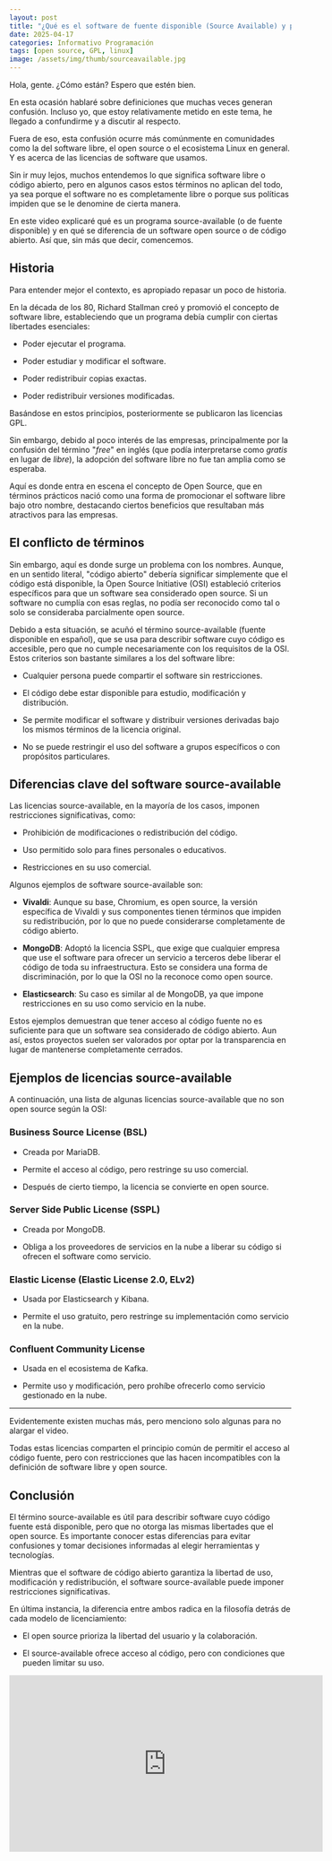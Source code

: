 ```yaml
---
layout: post
title: "¿Qué es el software de fuente disponible (Source Available) y por qué no es Open Source?"
date: 2025-04-17
categories: Informativo Programación
tags: [open source, GPL, linux]
image: /assets/img/thumb/sourceavailable.jpg
---
```


Hola, gente. ¿Cómo están? Espero que estén bien.

En esta ocasión hablaré sobre definiciones que muchas veces generan confusión. Incluso yo, que estoy relativamente metido en este tema, he llegado a confundirme y a discutir al respecto.

Fuera de eso, esta confusión ocurre más comúnmente en comunidades como la del software libre, el open source o el ecosistema Linux en general. Y es acerca de las licencias de software que usamos.

Sin ir muy lejos, muchos entendemos lo que significa software libre o código abierto, pero en algunos casos estos términos no aplican del todo, ya sea porque el software no es completamente libre o porque sus políticas impiden que se le denomine de cierta manera.

En este video explicaré qué es un programa source-available (o de fuente disponible) y en qué se diferencia de un software open source o de código abierto. Así que, sin más que decir, comencemos.

## Historia

Para entender mejor el contexto, es apropiado repasar un poco de historia.

En la década de los 80, Richard Stallman creó y promovió el concepto de software libre, estableciendo que un programa debía cumplir con ciertas libertades esenciales:

- Poder ejecutar el programa.

- Poder estudiar y modificar el software.

- Poder redistribuir copias exactas.

- Poder redistribuir versiones modificadas.

Basándose en estos principios, posteriormente se publicaron las licencias GPL.

Sin embargo, debido al poco interés de las empresas, principalmente por la confusión del término "*free*" en inglés (que podía interpretarse como *gratis* en lugar de *libre*), la adopción del software libre no fue tan amplia como se esperaba.

Aquí es donde entra en escena el concepto de Open Source, que en términos prácticos nació como una forma de promocionar el software libre bajo otro nombre, destacando ciertos beneficios que resultaban más atractivos para las empresas.

## El conflicto de términos

Sin embargo, aquí es donde surge un problema con los nombres. Aunque, en un sentido literal, "código abierto" debería significar simplemente que el código está disponible, la Open Source Initiative (OSI) estableció criterios específicos para que un software sea considerado open source. Si un software no cumplía con esas reglas, no podía ser reconocido como tal o solo se consideraba parcialmente open source.

Debido a esta situación, se acuñó el término source-available (fuente disponible en español), que se usa para describir software cuyo código es accesible, pero que no cumple necesariamente con los requisitos de la OSI. Estos criterios son bastante similares a los del software libre:

- Cualquier persona puede compartir el software sin restricciones.

- El código debe estar disponible para estudio, modificación y distribución.

- Se permite modificar el software y distribuir versiones derivadas bajo los mismos términos de la licencia original.

- No se puede restringir el uso del software a grupos específicos o con propósitos particulares.

## Diferencias clave del software source-available

Las licencias source-available, en la mayoría de los casos, imponen restricciones significativas, como:

- Prohibición de modificaciones o redistribución del código.

- Uso permitido solo para fines personales o educativos.

- Restricciones en su uso comercial.

Algunos ejemplos de software source-available son:

- **Vivaldi**: Aunque su base, Chromium, es open source, la versión específica de Vivaldi y sus componentes tienen términos que impiden su redistribución, por lo que no puede considerarse completamente de código abierto.

- **MongoDB**: Adoptó la licencia SSPL, que exige que cualquier empresa que use el software para ofrecer un servicio a terceros debe liberar el código de toda su infraestructura. Esto se considera una forma de discriminación, por lo que la OSI no la reconoce como open source.

- **Elasticsearch**: Su caso es similar al de MongoDB, ya que impone restricciones en su uso como servicio en la nube.

Estos ejemplos demuestran que tener acceso al código fuente no es suficiente para que un software sea considerado de código abierto. Aun así, estos proyectos suelen ser valorados por optar por la transparencia en lugar de mantenerse completamente cerrados.

## Ejemplos de licencias source-available

A continuación, una lista de algunas licencias source-available que no son open source según la OSI:

### Business Source License (BSL)

- Creada por MariaDB.

- Permite el acceso al código, pero restringe su uso comercial.

- Después de cierto tiempo, la licencia se convierte en open source.

### Server Side Public License (SSPL)

- Creada por MongoDB.

- Obliga a los proveedores de servicios en la nube a liberar su código si ofrecen el software como servicio.

### Elastic License (Elastic License 2.0, ELv2)

- Usada por Elasticsearch y Kibana.

- Permite el uso gratuito, pero restringe su implementación como servicio en la nube.

### Confluent Community License

- Usada en el ecosistema de Kafka.

- Permite uso y modificación, pero prohíbe ofrecerlo como servicio gestionado en la nube.

---

Evidentemente existen muchas más, pero menciono solo algunas para no alargar el video.

Todas estas licencias comparten el principio común de permitir el acceso al código fuente, pero con restricciones que las hacen incompatibles con la definición de software libre y open source.

## Conclusión

El término source-available es útil para describir software cuyo código fuente está disponible, pero que no otorga las mismas libertades que el open source. Es importante conocer estas diferencias para evitar confusiones y tomar decisiones informadas al elegir herramientas y tecnologías.

Mientras que el software de código abierto garantiza la libertad de uso, modificación y redistribución, el software source-available puede imponer restricciones significativas.

En última instancia, la diferencia entre ambos radica en la filosofía detrás de cada modelo de licenciamiento:

- El open source prioriza la libertad del usuario y la colaboración.

- El source-available ofrece acceso al código, pero con condiciones que pueden limitar su uso.

<iframe width="560" height="315" class="ytvideo" src="https://www.youtube-nocookie.com/embed/LhoCsNJgYcc?si=s6KBDVWeLFTrfTvW" title="YouTube video player" frameborder="0" allow="accelerometer; autoplay; clipboard-write; encrypted-media; gyroscope; picture-in-picture; web-share" referrerpolicy="strict-origin-when-cross-origin" allowfullscreen></iframe>